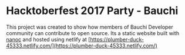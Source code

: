 # Hacktoberfest 2017 Party - Bauchi 

This project was created to show how members of Bauchi Developer community can contribute to open source. Its a static website built with [nanoc](https://nanoc.ws) and hosted using netlify at [https://plumber-duck-45333.netlify.com/](https://plumber-duck-45333.netlify.com/)
